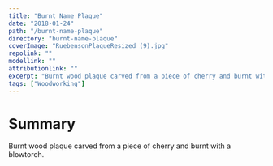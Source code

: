 ```yaml
---
title: "Burnt Name Plaque"
date: "2018-01-24"
path: "/burnt-name-plaque"
directory: "burnt-name-plaque"
coverImage: "RuebensonPlaqueResized (9).jpg"
repolink: ""
modellink: ""
attributionlink: ""
excerpt: "Burnt wood plaque carved from a piece of cherry and burnt with a blowtorch."
tags: ["Woodworking"]
---
```


# Summary

Burnt wood plaque carved from a piece of cherry and burnt with a blowtorch.
